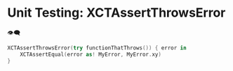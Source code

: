 # Unit Testing: XCTAssertThrowsError
👁️‍🗨️

```swift
XCTAssertThrowsError(try functionThatThrows()) { error in
	XCTAssertEqual(error as! MyError, MyError.xy)
}
```
